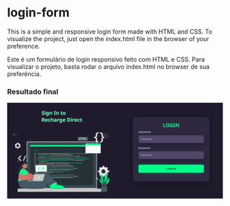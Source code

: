 # login-form
This is a simple and responsive login form made with HTML and CSS.
To visualize the project, just open the index.html file in the browser of your preference.

Este é um formulário de login responsivo feito com HTML e CSS.
Para visualizar o projeto, basta rodar o arquivo index.html no browser de sua preferência.

### Resultado final 
<img src="assets/login-form.png" alt="Web Version"/>

